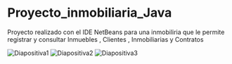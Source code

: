 # Proyecto_inmobiliaria_Java
Proyecto realizado con el IDE NetBeans para una inmobiliria que le permite registrar y consultar  Inmuebles , Clientes , Inmobiliarias y Contratos 

![Diapositiva1](https://user-images.githubusercontent.com/68364639/121223243-f21d2c80-c84c-11eb-9258-1305923cdc33.JPG)
![Diapositiva2](https://user-images.githubusercontent.com/68364639/121223244-f21d2c80-c84c-11eb-8bd2-aea588a5e2de.JPG)
![Diapositiva3](https://user-images.githubusercontent.com/68364639/121223247-f2b5c300-c84c-11eb-8e94-a355cac1fcd0.JPG)

